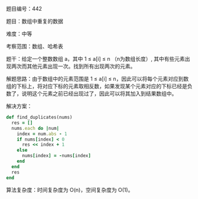 题目编号：442

题目：数组中重复的数据

难度：中等

考察范围：数组、哈希表

题干：给定一个整数数组 a，其中 1 ≤ a[i] ≤ n （n为数组长度）, 其中有些元素出现两次而其他元素出现一次。找到所有出现两次的元素。

解题思路：由于数组中的元素范围是 1 ≤ a[i] ≤ n，因此可以将每个元素对应到数组的下标上，将对应下标的元素取相反数，如果发现某个元素对应的下标已经是负数了，说明这个元素之前已经出现过了，因此可以将其加入到结果数组中。

解决方案：

```ruby
def find_duplicates(nums)
  res = []
  nums.each do |num|
    index = num.abs - 1
    if nums[index] < 0
      res << index + 1
    else
      nums[index] = -nums[index]
    end
  end
  res
end
```

算法复杂度：时间复杂度为 O(n)，空间复杂度为 O(1)。